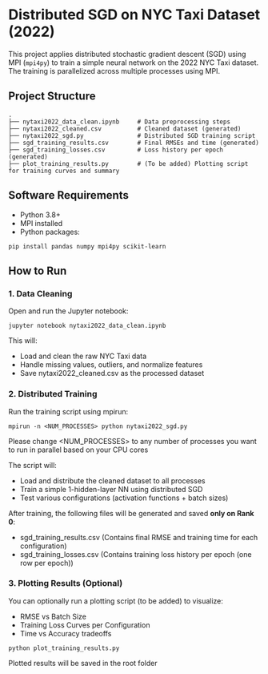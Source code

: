 # Distributed SGD on NYC Taxi Dataset (2022)

This project applies distributed stochastic gradient descent (SGD) using MPI (`mpi4py`) to train a simple neural network on the 2022 NYC Taxi dataset. The training is parallelized across multiple processes using MPI.

## Project Structure

```
.
├── nytaxi2022_data_clean.ipynb     # Data preprocessing steps
├── nytaxi2022_cleaned.csv          # Cleaned dataset (generated)
├── nytaxi2022_sgd.py               # Distributed SGD training script
├── sgd_training_results.csv        # Final RMSEs and time (generated)
├── sgd_training_losses.csv         # Loss history per epoch (generated)
├── plot_training_results.py        # (To be added) Plotting script for training curves and summary

```

## Software Requirements
- Python 3.8+
- MPI installed
- Python packages:
```
pip install pandas numpy mpi4py scikit-learn
```


## How to Run

### 1. Data Cleaning

Open and run the Jupyter notebook:

```
jupyter notebook nytaxi2022_data_clean.ipynb
```

This will:
- Load and clean the raw NYC Taxi data
- Handle missing values, outliers, and normalize features
- Save nytaxi2022_cleaned.csv as the processed dataset

### 2. Distributed Training

Run the training script using mpirun:

```
mpirun -n <NUM_PROCESSES> python nytaxi2022_sgd.py
```
Please change <NUM_PROCESSES> to any number of processes you want to run in parallel based on your CPU cores


The script will:
- Load and distribute the cleaned dataset to all processes
- Train a simple 1-hidden-layer NN using distributed SGD
- Test various configurations (activation functions + batch sizes)


After training, the following files will be generated and saved **only on Rank 0**:
- sgd_training_results.csv (Contains final RMSE and training time for each configuration)
- sgd_training_losses.csv (Contains training loss history per epoch (one row per epoch))

### 3. Plotting Results (Optional)
You can optionally run a plotting script (to be added) to visualize:
- RMSE vs Batch Size
- Training Loss Curves per Configuration
- Time vs Accuracy tradeoffs

```
python plot_training_results.py
```
Plotted results will be saved in the root folder



